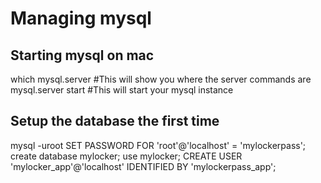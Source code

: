 # Managing mysql

## Starting mysql on mac
which mysql.server  #This will show you where the server commands are
mysql.server start  #This will start your mysql instance

## Setup the database the first time
mysql -uroot 
SET PASSWORD FOR 'root'@'localhost' = 'mylockerpass';
create database mylocker;
use mylocker;
CREATE USER 'mylocker_app'@'localhost' IDENTIFIED BY 'mylockerpass_app';
